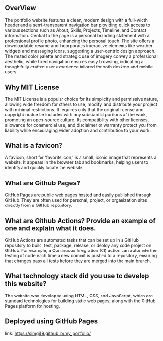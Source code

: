 ## OverView

The portfolio website features a clean, modern design with a full-width header and a semi-transparent navigation bar providing quick access to various sections such as About, Skills, Projects, Timeline, and Contact information. Central to the page is a personal branding statement with a professional profile photo, enhancing the personal touch. The site offers a downloadable resume and incorporates interactive elements like weather widgets and messaging icons, suggesting a user-centric design approach. The muted color palette and strategic use of imagery convey a professional aesthetic, while fixed navigation ensures easy browsing, indicating a thoughtfully crafted user experience tailored for both desktop and mobile users.

## Why MIT License

The MIT License is a popular choice for its simplicity and permissive nature, allowing wide freedom for others to use, modify, and distribute your project with minimal restrictions. It requires only that the original license and copyright notice be included with any substantial portions of the work, promoting an open-source culture. Its compatibility with other licenses, allowance for commercial use, and disclaimer of warranty protect you from liability while encouraging wider adoption and contribution to your work.

## What is a favicon?

A favicon, short for 'favorite icon,' is a small, iconic image that represents a website. It appears in the browser tab and bookmarks, helping users to identify and quickly locate the website.

## What are Github Pages?

GitHub Pages are public web pages hosted and easily published through GitHub. They are often used for personal, project, or organization sites directly from a GitHub repository.

## What are Github Actions? Provide an example of one and explain what it does.

GitHub Actions are automated tasks that can be set up in a GitHub repository to build, test, package, release, or deploy any code project on GitHub. For example, a Continuous Integration (CI) action can automate the testing of code each time a new commit is pushed to a repository, ensuring that changes pass all tests before they are merged into the main branch.

## What technology stack did you use to develop this website?

The website was developed using HTML, CSS, and JavaScript, which are standard technologies for building static web pages, along with the GitHub Pages platform for hosting.

## Deployed using GitHub Pages

link: https://simgill9.github.io/my_portfolio/

